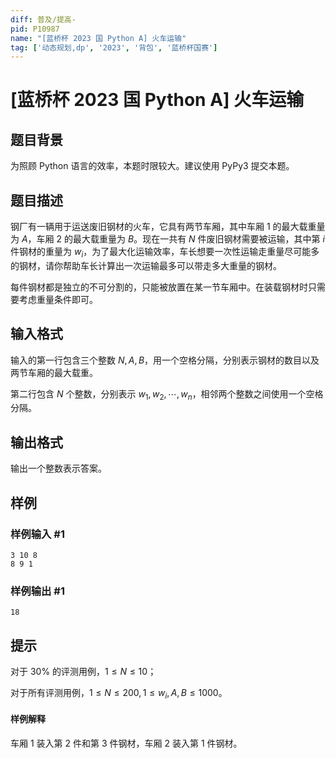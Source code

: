 ```yaml
---
diff: 普及/提高-
pid: P10987
name: "[蓝桥杯 2023 国 Python A] 火车运输"
tag: ['动态规划,dp', '2023', '背包', '蓝桥杯国赛']
---
```

# [蓝桥杯 2023 国 Python A] 火车运输
## 题目背景

为照顾 Python 语言的效率，本题时限较大。建议使用 PyPy3 提交本题。
## 题目描述

钢厂有一辆用于运送废旧钢材的火车，它具有两节车厢，其中车厢 1 的最大载重量为 $A$，车厢 2 的最大载重量为 $B$。现在一共有 $N$ 件废旧钢材需要被运输，其中第 $i$ 件钢材的重量为 $w_i$，为了最大化运输效率，车长想要一次性运输走重量尽可能多的钢材，请你帮助车长计算出一次运输最多可以带走多大重量的钢材。

每件钢材都是独立的不可分割的，只能被放置在某一节车厢中。在装载钢材时只需要考虑重量条件即可。

## 输入格式

输入的第一行包含三个整数 $N ,A,B$，用一个空格分隔，分别表示钢材的数目以及两节车厢的最大载重。

第二行包含 $N$ 个整数，分别表示 $w_1,w_2, \cdots,w_n$，相邻两个整数之间使用一个空格分隔。
## 输出格式

输出一个整数表示答案。

## 样例

### 样例输入 #1
```
3 10 8
8 9 1

```
### 样例输出 #1
```
18
```
## 提示

对于 $30\%$ 的评测用例，$1 \le N \le 10$；

对于所有评测用例，$1 \le N \le 200,1 \le w_i
,A,B \le 1000$。

#### 样例解释

车厢 1 装入第 $2$ 件和第 $3$ 件钢材，车厢 2 装入第 $1$ 件钢材。

